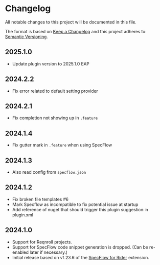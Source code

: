# Changelog

All notable changes to this project will be documented in this file.

The format is based on [Keep a Changelog](http://keepachangelog.com/en/1.0.0/)
and this project adheres to [Semantic Versioning](http://semver.org/spec/v2.0.0.html).

## 2025.1.0

- Update plugin version to 2025.1.0 EAP

## 2024.2.2

- Fix error related to default setting provider

## 2024.2.1

- Fix completion not showing up in `.feature`

## 2024.1.4

- Fix gutter mark in `.feature` when using SpecFlow

## 2024.1.3

- Also read config from `specflow.json`

## 2024.1.2

- Fix broken file templates #6
- Mark Specflow as incompatible to fix potential issue at startup
- Add reference of nuget that should trigger this plugin suggestion in plugin.xml

## 2024.1.0

- Support for Reqnroll projects.
- Support for SpecFlow code snippet generation is dropped. (Can be re-enabled later if necessary.)
- Initial release based on v1.23.6 of the [SpecFlow for Rider](https://github.com/SpecFlowOSS/SpecFlow.Rider) extension.

